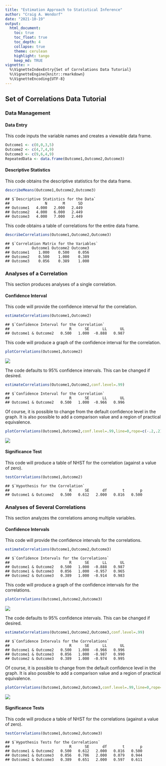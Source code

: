 ```yaml
---
title: "Estimation Approach to Statistical Inference"
author: "Craig A. Wendorf"
date: "2021-10-19"
output:
  html_document:
    toc: true
    toc_float: true
    toc_depth: 4
    collapse: true
    theme: cerulean
    highlight: tango
    keep_md: TRUE
vignette: >
  %\VignetteIndexEntry{Set of Correlations Data Tutorial}
  %\VignetteEngine{knitr::rmarkdown}
  %\VignetteEncoding{UTF-8}
---
```






## Set of Correlations Data Tutorial

### Data Management

#### Data Entry

This code inputs the variable names and creates a viewable data frame.

```r
Outcome1 <- c(0,0,3,5)
Outcome2 <- c(4,7,4,9)
Outcome3 <- c(9,6,4,9)
RepeatedData <- data.frame(Outcome1,Outcome2,Outcome3)
```

#### Descriptive Statistics

This code obtains the descriptive statistics for the data frame.

```r
describeMeans(Outcome1,Outcome2,Outcome3)
```

```
## $`Descriptive Statistics for the Data`
##                N       M      SD
## Outcome1   4.000   2.000   2.449
## Outcome2   4.000   6.000   2.449
## Outcome3   4.000   7.000   2.449
```

This code obtains a table of correlations for the entire data frame.

```r
describeCorrelations(Outcome1,Outcome2,Outcome3)
```

```
## $`Correlation Matrix for the Variables`
##          Outcome1 Outcome2 Outcome3
## Outcome1    1.000    0.500    0.056
## Outcome2    0.500    1.000    0.389
## Outcome3    0.056    0.389    1.000
```

### Analyses of a Correlation

This section produces analyses of a single correlation.

#### Confidence Interval

This code will provide the confidence interval for the correlation.

```r
estimateCorrelations(Outcome1,Outcome2)
```

```
## $`Confidence Interval for the Correlation`
##                           R      SE      LL      UL
## Outcome1 & Outcome2   0.500   1.000  -0.888   0.987
```

This code will produce a graph of the confidence interval for the correlation.

```r
plotCorrelations(Outcome1,Outcome2)
```

![](figures/RepeatedCorrelation-A-1.png)<!-- -->

The code defaults to 95% confidence intervals. This can be changed if desired.

```r
estimateCorrelations(Outcome1,Outcome2,conf.level=.99)
```

```
## $`Confidence Interval for the Correlation`
##                           R      SE      LL      UL
## Outcome1 & Outcome2   0.500   1.000  -0.966   0.996
```

Of course, it is possible to change from the default confidence level in the graph. It is also possible to add a comparison value and a region of practical equivalence.

```r
plotCorrelations(Outcome1,Outcome2,conf.level=.99,line=0,rope=c(-.2,.2))
```

![](figures/RepeatedCorrelation-B-1.png)<!-- -->

#### Significance Test

This code will produce a table of NHST for the correlation (against a value of zero).

```r
testCorrelations(Outcome1,Outcome2)
```

```
## $`Hypothesis for the Correlation`
##                           R      SE      df       t       p
## Outcome1 & Outcome2   0.500   0.612   2.000   0.816   0.500
```

### Analyses of Several Correlations

This section analyzes the correlations among multiple variables.

#### Confidence Intervals

This code will provide the confidence intervals for the correlations.

```r
estimateCorrelations(Outcome1,Outcome2,Outcome3)
```

```
## $`Confidence Intervals for the Correlations`
##                           R      SE      LL      UL
## Outcome1 & Outcome2   0.500   1.000  -0.888   0.987
## Outcome1 & Outcome3   0.056   1.000  -0.957   0.965
## Outcome2 & Outcome3   0.389   1.000  -0.914   0.983
```

This code will produce a graph of the confidence intervals for the correlations.

```r
plotCorrelations(Outcome1,Outcome2,Outcome3)
```

![](figures/RepeatedCorrelations-A-1.png)<!-- -->

The code defaults to 95% confidence intervals. This can be changed if desired.

```r
estimateCorrelations(Outcome1,Outcome2,Outcome3,conf.level=.99)
```

```
## $`Confidence Intervals for the Correlations`
##                           R      SE      LL      UL
## Outcome1 & Outcome2   0.500   1.000  -0.966   0.996
## Outcome1 & Outcome3   0.056   1.000  -0.987   0.990
## Outcome2 & Outcome3   0.389   1.000  -0.974   0.995
```

Of course, it is possible to change from the default confidence level in the graph. It is also possible to add a comparison value and a region of practical equivalence.

```r
plotCorrelations(Outcome1,Outcome2,Outcome3,conf.level=.99,line=0,rope=c(-.2,.2))
```

![](figures/RepeatedCorrelations-B-1.png)<!-- -->

#### Significance Tests

This code will produce a table of NHST for the correlations (against a value of zero).

```r
testCorrelations(Outcome1,Outcome2,Outcome3)
```

```
## $`Hypothesis Tests for the Correlations`
##                           R      SE      df       t       p
## Outcome1 & Outcome2   0.500   0.612   2.000   0.816   0.500
## Outcome1 & Outcome3   0.056   0.706   2.000   0.079   0.944
## Outcome2 & Outcome3   0.389   0.651   2.000   0.597   0.611
```
